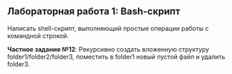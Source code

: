 ## Лабораторная работа 1: Bash-скрипт

Написать shell-скрипт, выполняющий простые операции работы с командной строкой.

**Частное задание №12**: Рекурсивно создать вложенную структуру folder1/folder2/folder3, поместить в folder1 новый пустой файл и удалить folder3.
